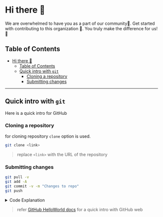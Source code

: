 # Hi there 👋
We are overwhelmed to have you as a part of our community💫. Get started with contributing to this organization 🎉. You truly make the difference for us!🚀

## Table of Contents
- [Hi there 👋](#hi-there-)
  - [Table of Contents](#table-of-contents)
  - [Quick intro with `git`](#quick-intro-with-git)
    - [Cloning a repository](#cloning-a-repository)
    - [Submitting changes](#submitting-changes)

<hr/>

## Quick intro with `git`
Here is a quick intro for GitHub

### Cloning a repository
for cloning repository `clone` option is used.
```bash
git clone <link>
```

> replace `<link>` with the URL of the repository

### Submitting changes

```bash
git pull -v
git add -A
git commit -v -m "Changes to repo"
git push
```

<details>
    <summary> Code Explanation </summary>

Here is a quick explanation of the above commands

```bash
git pull -v
```
the pull option is used to fetch and download content from a remote repository and immediately update the local repository to match that content.


```bash
git add -A
```
add option is used to add files to the staging area. `-A` option is used to add all the files in the current directory.

> Stagging area is a place where all the files are stored before they are committed. ( like a launch station for rocket 🚀)

```bash
git commit -v -m "Changes to repo"
```
commit option is used to commit the changes to the local repository. `-v` option is used to show the diff of the changes. `-m` option is used to add a message to the commit.

> messages are important to a commit cause it explains what changes are being made.

```bash
git push
```
push option is used to push the changes to the remote repository. which updates the remote repository with the changes made in the local repository.

</details>

> refer [GitHub HelloWorld docs](https://docs.github.com/en/get-started/quickstart/hello-world) for a quick intro with GitHub web
